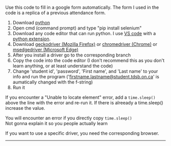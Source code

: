 Use this code to fill in a google form automatically.
The form I used in the code is a replica of a previous attendance form.

   1.  Download [python](https://www.python.org/downloads/) 
   2.  Open cmd (command prompt) and type "pip install selenium" 
   3.  Download any code editor that can run python. I use [VS code](https://code.visualstudio.com/) with a [python extension](https://code.visualstudio.com/docs/languages/python).
   4.  Download [geckodriver (Mozilla Firefox)](https://github.com/mozilla/geckodriver/releases) or [chromedriver (Chrome)](https://chromedriver.chromium.org/downloads) or [msedgedriver (Microsoft Edge)](https://developer.microsoft.com/en-us/microsoft-edge/tools/webdriver/)
   5.  After you install a driver go to the corresponding branch
   6.  Copy the code into the code editor (I don't recommend this as you don't learn anything, or at least understand the code) 
   7.  Change 'student id', 'password', 'First name', and 'Last name' to your info and run the program ('firstname.lastname@student.tdsb.on.ca' is aumatically changed with the f-string)
   8.  Run it

If you encounter a "Unable to locate element" error, add a `time.sleep()` above the line with the error and re-run it.
If there is alreeady a time.sleep() increase the value.

You will encounter an error if you directly copy `time.sleep()`    
Not gonna explain it so you people actually learn

If you want to use a specific driver, you need the corresponding browser.

------------------------------------------


